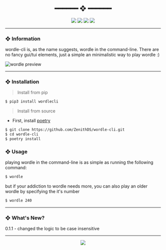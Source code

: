 <h2 align="center"> ━━━━━━  ❖  ━━━━━━ </h2>

<!-- BADGES -->
<div align="center">
   <p></p>
   
   <img src="https://img.shields.io/github/stars/zenithds/wordle-cli?color=F8BD96&labelColor=302D41&style=for-the-badge">   

   <img src="https://img.shields.io/github/forks/zenithds/wordle-cli?color=DDB6F2&labelColor=302D41&style=for-the-badge">   

   <img src="https://img.shields.io/github/repo-size/zenithds/wordle-cli?color=ABE9B3&labelColor=302D41&style=for-the-badge">
   
   <img src="https://badges.pufler.dev/visits/zenithds/wordle-cli?style=for-the-badge&color=96CDFB&logoColor=white&labelColor=302D41"/>
   <br>
</div>

<p/>

---

### ❖ Information 

  wordle-cli is, as the name suggests, wordle in the command-line. There are no fancy gui/tui elements, just a simple an minimalistic way to play wordle :)

  <img src="assets/wordle.png" alt="wordle preview">

---

### ❖ Installation

> Install from pip
```sh
$ pip3 install wordlecli
```

> Install from source
- First, install [poetry](https://python-poetry.org/)
```sh
$ git clone https://github.com/ZenithDS/wordle-cli.git
$ cd wordle-cli
$ poetry install
```

### ❖ Usage 

playing wordle in the command-line is as simple as running the following command:

```sh
$ wordle
```

but if your addiction to wordle needs more, you can also play an older wordle by specifying the it's number

```sh
$ wordle 240
```

---

### ❖ What's New? 
0.1.1 - changed the logic to be case insensitive

---

<div align="center">

   <img src="https://img.shields.io/static/v1.svg?label=License&message=MIT&color=F5E0DC&labelColor=302D41&style=for-the-badge">

</div>

